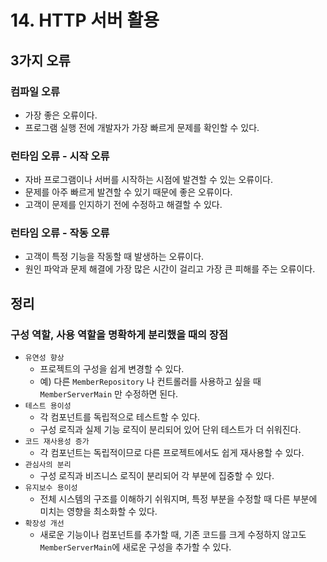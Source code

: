 # 14. HTTP 서버 활용
## 3가지 오류
### 컴파일 오류
- 가장 좋은 오류이다. 
- 프로그램 실행 전에 개발자가 가장 빠르게 문제를 확인할 수 있다.


### 런타임 오류 - 시작 오류
- 자바 프로그램이나 서버를 시작하는 시점에 발견할 수 있는 오류이다.
- 문제를 아주 빠르게 발견할 수 있기 때문에 좋은 오류이다.
- 고객이 문제를 인지하기 전에 수정하고 해결할 수 있다.


### 런타임 오류 - 작동 오류
- 고객이 특정 기능을 작동할 때 발생하는 오류이다.
- 원인 파악과 문제 해결에 가장 많은 시간이 걸리고 가장 큰 피해를 주는 오류이다.


## 정리
### 구성 역할, 사용 역할을 명확하게 분리했을 때의 장점
- `유연성 향상`
  - 프로젝트의 구성을 쉽게 변경할 수 있다.
  - 예) 다른 `MemberRepository` 나 컨트롤러를 사용하고 싶을 때 `MemberServerMain` 만 수정하면 된다. 
- `테스트 용이성`
  - 각 컴포넌트를 독립적으로 테스트할 수 있다.
  - 구성 로직과 실제 기능 로직이 분리되어 있어 단위 테스트가 더 쉬워진다.
- `코드 재사용성 증가`
  - 각 컴포넌트는 독립적이므로 다른 프로젝트에서도 쉽게 재사용할 수 있다.
- `관심사의 분리`
  - 구성 로직과 비즈니스 로직이 분리되어 각 부분에 집중할 수 있다.
- `유지보수 용이성`
  - 전체 시스템의 구조를 이해하기 쉬워지며, 특정 부분을 수정할 때 다른 부분에 미치는 영향을 최소화할 수 있다.
- `확장성 개선`
  - 새로운 기능이나 컴포넌트를 추가할 때, 기존 코드를 크게 수정하지 않고도 `MemberServerMain`에 새로운 구성을 추가할 수 있다.